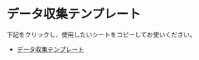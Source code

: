 # データ収集テンプレート

下記をクリックし、使用したいシートをコピーしてお使いください。
- [データ収集テンプレート](https://docs.google.com/spreadsheets/d/1rTLe6Ya76OMVyNPpDyjcvtKeqmWCXzRFbmNdThgNv4o/edit?gid=0#gid=0)
